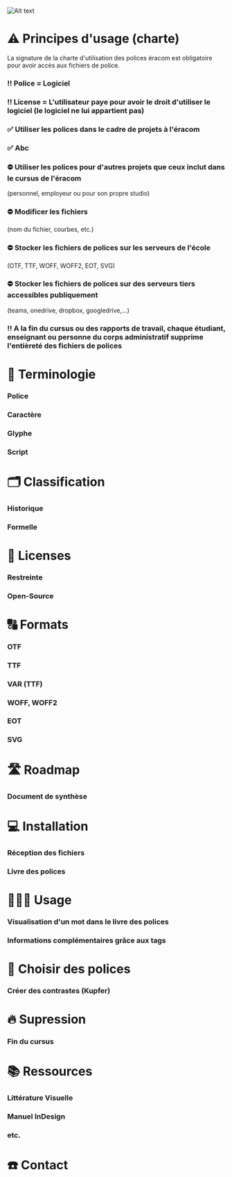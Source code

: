 ![Alt text](image-url)

# ⚠️ Principes d'usage (charte)

La signature de la charte d'utilisation des polices éracom est obligatoire pour avoir accès aux fichiers de police.

### ‼️ Police = Logiciel
### ‼️ License = L'utilisateur paye pour avoir le droit d'utiliser le logiciel (le logiciel ne lui appartient pas)

### ✅ Utiliser les polices dans le cadre de projets à l'éracom
### ✅ Abc

### ⛔️ Utiliser les polices pour d'autres projets que ceux inclut dans le cursus de l'éracom  
(personnel, employeur ou pour son propre studio)
### ⛔️ Modificer les fichiers  
(nom du fichier, courbes, etc.)
### ⛔️ Stocker les fichiers de polices sur les serveurs de l'école  
(OTF, TTF, WOFF, WOFF2, EOT, SVG)
### ⛔️ Stocker les fichiers de polices sur des serveurs tiers accessibles publiquement  
(teams, onedrive, dropbox, googledrive,…)

### ‼️ A la fin du cursus ou des rapports de travail, chaque étudiant, enseignant ou personne du corps administratif supprime l'entièreté des fichiers de polices

# 🌈 Terminologie

### Police
### Caractère
### Glyphe
### Script

# 🗂️ Classification

### Historique
### Formelle

# 📝 Licenses

### Restreinte
### Open-Source

# 🔠 Formats

### OTF
### TTF
### VAR (TTF)
### WOFF, WOFF2
### EOT
### SVG

# 🛣️ Roadmap

### Document de synthèse

# 💻 Installation

### Réception des fichiers
### Livre des polices

# 👩🏼‍💻 Usage

### Visualisation d'un mot dans le livre des polices
### Informations complémentaires grâce aux tags

# 🍻 Choisir des polices

### Créer des contrastes (Kupfer)

# 🔥 Supression

### Fin du cursus

# 📚 Ressources

### Littérature Visuelle
### Manuel InDesign
### etc.

# ☎️ Contact
